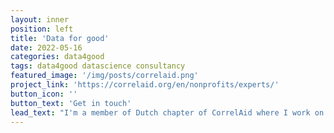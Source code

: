```yaml
---
layout: inner
position: left
title: 'Data for good'
date: 2022-05-16
categories: data4good
tags: data4good datascience consultancy
featured_image: '/img/posts/correlaid.png'
project_link: 'https://correlaid.org/en/nonprofits/experts/'
button_icon: ''
button_text: 'Get in touch'
lead_text: "I'm a member of Dutch chapter of CorrelAid where I work on pro-bono data science projects and grow our volunteering community. Do you work for an NGO that will benefit from data expertise? Or are you already doing #data4good and want to give a talk for our volunteer community? "
---
```

